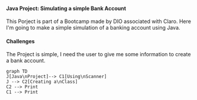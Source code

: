 #### Java Project: Simulating a simple Bank Account 
This Porject is part of a Bootcamp made by DIO associated with Claro. Here I'm going to make a simple simulation of a banking account using Java.
#### Challenges 
The Project is simple, I need the user to give me some information to create a bank account.
```Mermaid
graph TD
J[Java\nProject]--> C1[Using\nScanner]
J --> C2[Creating a\nClass]
C2 --> Print
C1 --> Print
```
